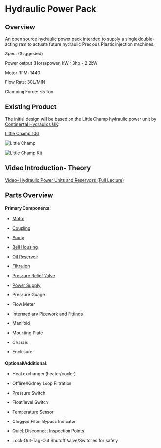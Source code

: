 # Hydraulic Power Pack

## Overview

An open source hydraulic power pack intended to supply a single double-acting ram to actuate future hydraulic Precious Plastic injection machines.

Spec: (Suggested)

Power output (Horsepower, kW): 3hp - 2.2kW

Motor RPM: 1440

Flow Rate: 30L/MIN

Clamping Force: ~5 Ton


## Existing Product

The initial design will be based on the Little Champ hydraulic power unit by [Continental Hydraulics UK](http://www.continentalhydraulics.co.uk):

[Little Champ 10G](https://github.com/plastic-hub/products/blob/master/projects/hydraulic-power-pack/reference/little-champ/Little-Champ-web.jpg)

![Little Champ](https://github.com/plastic-hub/products/blob/master/projects/hydraulic-power-pack/reference/little-champ/little-champ-photo.jpg)

![Little Champ Kit](https://github.com/plastic-hub/products/blob/master/projects/hydraulic-power-pack/reference/little-champ/champ-kit-clean-web.jpg)


## Video Introduction- Theory

[Video- Hydraulic Power Units and Reservoirs (Full Lecture)](https://www.youtube.com/watch?v=tSc6JfwofIo)

## Parts Overview


#### Primary Components:

- [Motor](https://github.com/plastic-hub/products/blob/master/projects/hydraulic-power-pack/documents/motor/ReadMe.md)

- [Coupling](https://github.com/plastic-hub/products/blob/master/projects/hydraulic-power-pack/documents/coupling/ReadMe.md)

- [Pump](https://github.com/plastic-hub/products/blob/master/projects/hydraulic-power-pack/documents/pump/ReadMe.md)

- [Bell Housing](https://github.com/plastic-hub/products/blob/master/projects/hydraulic-power-pack/documents/bell-housing/ReadMe.md)

- [Oil Reservoir](https://github.com/plastic-hub/products/blob/master/projects/hydraulic-power-pack/documents/reservoir/ReadMe.md)

- [Filtration](https://github.com/plastic-hub/products/blob/master/projects/hydraulic-power-pack/documents/filtration/ReadMe.md)

- [Pressure Relief Valve](https://github.com/plastic-hub/products/blob/master/projects/hydraulic-power-pack/documents/pressure-relief-valve/ReadMe.md)

- [Power Supply](https://github.com/plastic-hub/products/blob/master/projects/hydraulic-power-pack/documents/power-supply/ReadMe.md)

- Pressure Guage

- Flow Meter

- Intermediary Pipework and Fittings

- Manifold

- Mounting Plate

- Chassis

- Enclosure


#### Optional/Additional:

- Heat exchanger (heater/cooler)

- Offline/Kidney Loop Filtration

- Pressure Switch

- Float/level Switch

- Temperature Sensor

- Clogged Filter Bypass Indicator

- Quick Disconnect Inspection Points

- Lock-Out-Tag-Out Shutoff Valve/Switches for safety



